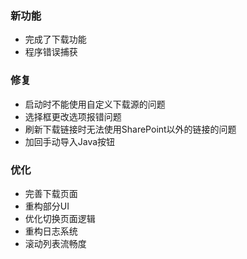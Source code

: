 ### 新功能
 - 完成了下载功能
 - 程序错误捕获
### 修复  
 - 启动时不能使用自定义下载源的问题
 - 选择框更改选项报错问题
 - 刷新下载链接时无法使用SharePoint以外的链接的问题
 - 加回手动导入Java按钮
### 优化
 - 完善下载页面
 - 重构部分UI
 - 优化切换页面逻辑
 - 重构日志系统
 - 滚动列表流畅度
